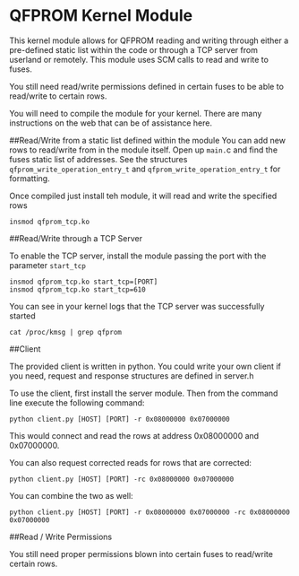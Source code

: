 QFPROM Kernel Module
===================
This kernel module allows for QFPROM reading and writing through either a pre-defined static list within the code or through a TCP server from userland or remotely. This module uses SCM calls to read and write to fuses.

You still need read/write permissions defined in certain fuses to be able to read/write to certain rows.

You will need to compile the module for your kernel. There are many instructions on the web that can be of assistance here.

##Read/Write from a static list defined within the module
You can add new rows to read/write from in the module itself. Open up `main.`c and find the fuses static list of addresses. See the structures `qfprom_write_operation_entry_t` and `qfprom_write_operation_entry_t` for formatting.

Once compiled just install teh module, it will read and write the specified rows
    
    insmod qfprom_tcp.ko
    
##Read/Write through a TCP Server

To enable the TCP server, install the module passing the port with the parameter `start_tcp`

    insmod qfprom_tcp.ko start_tcp=[PORT]
    insmod qfprom_tcp.ko start_tcp=610

You can see in your kernel logs that the TCP server was successfully started

    cat /proc/kmsg | grep qfprom

##Client

The provided client is written in python. You could write your own client if you need, request and response structures are defined in server.h

To use the client, first install the server module. Then from the command line execute the following command:

    python client.py [HOST] [PORT] -r 0x08000000 0x07000000

This would connect and read the rows at address 0x08000000 and 0x07000000.

You can also request corrected reads for rows that are corrected:

    python client.py [HOST] [PORT] -rc 0x08000000 0x07000000

You can combine the two as well:

    python client.py [HOST] [PORT] -r 0x08000000 0x07000000 -rc 0x08000000 0x07000000

##Read / Write Permissions

You still need proper permissions blown into certain fuses to read/write certain rows.

